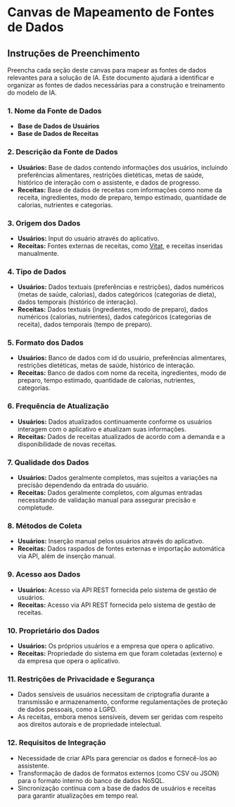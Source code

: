 # Canvas de Mapeamento de Fontes de Dados

## Instruções de Preenchimento

Preencha cada seção deste canvas para mapear as fontes de dados relevantes para a solução de IA. Este documento ajudará a identificar e organizar as fontes de dados necessárias para a construção e treinamento do modelo de IA.

### 1. Nome da Fonte de Dados

- **Base de Dados de Usuários**
- **Base de Dados de Receitas**

### 2. Descrição da Fonte de Dados

- **Usuários:** Base de dados contendo informações dos usuários, incluindo preferências alimentares, restrições dietéticas, metas de saúde, histórico de interação com o assistente, e dados de progresso.
- **Receitas:** Base de dados de receitas com informações como nome da receita, ingredientes, modo de preparo, tempo estimado, quantidade de calorias, nutrientes e categorias.

### 3. Origem dos Dados

- **Usuários:** Input do usuário através do aplicativo.
- **Receitas:** Fontes externas de receitas, como [Vitat](https://vitat.com.br/receitas/), e receitas inseridas manualmente.

### 4. Tipo de Dados

- **Usuários:** Dados textuais (preferências e restrições), dados numéricos (metas de saúde, calorias), dados categóricos (categorias de dieta), dados temporais (histórico de interação).
- **Receitas:** Dados textuais (ingredientes, modo de preparo), dados numéricos (calorias, nutrientes), dados categóricos (categorias de receita), dados temporais (tempo de preparo).

### 5. Formato dos Dados

- **Usuários:** Banco de dados com id do usuário, preferências alimentares, restrições dietéticas, metas de saúde, histórico de interação.
- **Receitas:** Banco de dados com nome da receita, ingredientes, modo de preparo, tempo estimado, quantidade de calorias, nutrientes, categorias.

### 6. Frequência de Atualização

- **Usuários:** Dados atualizados continuamente conforme os usuários interagem com o aplicativo e atualizam suas informações.
- **Receitas:** Dados de receitas atualizados de acordo com a demanda e a disponibilidade de novas receitas.

### 7. Qualidade dos Dados

- **Usuários:** Dados geralmente completos, mas sujeitos a variações na precisão dependendo da entrada do usuário.
- **Receitas:** Dados geralmente completos, com algumas entradas necessitando de validação manual para assegurar precisão e completude.

### 8. Métodos de Coleta

- **Usuários:** Inserção manual pelos usuários através do aplicativo.
- **Receitas:** Dados raspados de fontes externas e importação automática via API, além de inserção manual.

### 9. Acesso aos Dados

- **Usuários:** Acesso via API REST fornecida pelo sistema de gestão de usuários.
- **Receitas:** Acesso via API REST fornecida pelo sistema de gestão de receitas.

### 10. Proprietário dos Dados

- **Usuários:** Os próprios usuários e a empresa que opera o aplicativo.
- **Receitas:** Propriedade do sistema em que foram coletadas (externo) e da empresa que opera o aplicativo.

### 11. Restrições de Privacidade e Segurança

- Dados sensíveis de usuários necessitam de criptografia durante a transmissão e armazenamento, conforme regulamentações de proteção de dados pessoais, como a LGPD.
- As receitas, embora menos sensíveis, devem ser geridas com respeito aos direitos autorais e de propriedade intelectual.

### 12. Requisitos de Integração

- Necessidade de criar APIs para gerenciar os dados e fornecê-los ao assistente.
- Transformação de dados de formatos externos (como CSV ou JSON) para o formato interno do banco de dados NoSQL.
- Sincronização contínua com a base de dados de usuários e receitas para garantir atualizações em tempo real.
